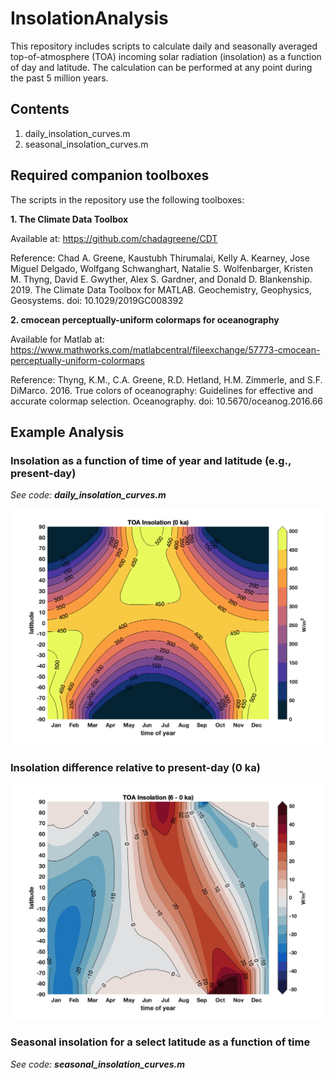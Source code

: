 # InsolationAnalysis

This repository includes scripts to calculate daily and seasonally averaged top-of-atmosphere (TOA) incoming solar radiation (insolation) as a function of day and latitude. The calculation can be performed at any point during the past 5 million years.

## Contents

1. daily_insolation_curves.m
2. seasonal_insolation_curves.m

## Required companion toolboxes

The scripts in the repository use the following toolboxes:

**1. The Climate Data Toolbox**

Available at: https://github.com/chadagreene/CDT

Reference: Chad A. Greene, Kaustubh Thirumalai, Kelly A. Kearney, Jose Miguel Delgado, Wolfgang Schwanghart, Natalie S. Wolfenbarger, Kristen M. Thyng, David E. Gwyther, Alex S. Gardner, and Donald D. Blankenship. 2019. The Climate Data Toolbox for MATLAB. Geochemistry, Geophysics, Geosystems. doi: 10.1029/2019GC008392

**2. cmocean perceptually-uniform colormaps for oceanography**

Available for Matlab at: https://www.mathworks.com/matlabcentral/fileexchange/57773-cmocean-perceptually-uniform-colormaps

Reference: Thyng, K.M., C.A. Greene, R.D. Hetland, H.M. Zimmerle, and S.F. DiMarco. 2016. True colors of oceanography: Guidelines for effective and accurate colormap selection. Oceanography. doi: 10.5670/oceanog.2016.66

## Example Analysis

### Insolation as a function of time of year and latitude (e.g., present-day)
*See code: **daily_insolation_curves.m***

![TOA_Insolation_0ka](https://github.com/lawmana/InsolationAnalysis/blob/master/DailyInsolation_0_ka.png)

### Insolation difference relative to present-day (0 ka)
![TOA_Insolation_6-0ka](https://github.com/lawmana/InsolationAnalysis/blob/master/DailyInsolationChange_6-0_ka.png)

### Seasonal insolation for a select latitude as a function of time
*See code: **seasonal_insolation_curves.m***


